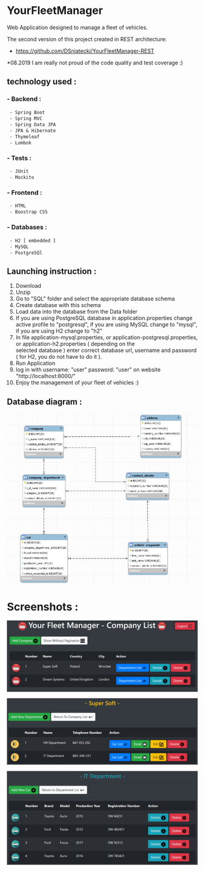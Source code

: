 # YourFleetManager
Web Application designed to manage a fleet of vehicles.

The second version of this project created in REST architecture: 
 - https://github.com/DSniatecki/YourFleetManager-REST
 
 *08.2019 I am really not proud of the code quality and test coverage :)

## technology used :
 ### - Backend :
     - Spring Boot
     - Spring MVC
     - Spring Data JPA
     - JPA & Hibernate
     - Thymeleaf
     - Lombok
     
 ### - Tests : 
     - JUnit
     - Mockito
     
 ### - Frontend : 
     - HTML
     - Boostrap CSS
     
 ### - Databases : 
     - H2 [ embedded ]
     - MySQL
     - PostgreSQl

 ## Launching instruction :

  1.  Download 
  2.  Unzip 
  3.  Go to "SQL" folder and select the appropriate database schema 
  4.  Create database with this schema 
  5.  Load data into the database from the Data folder 
  6.  If you are using PostgreSQL database in application.properties change active profile to "postgresql", if you are using
      MySQL change to "mysql", if you are using H2 change to "h2"
  7.  In file application-mysql.properties, or application-postgresql.properties, or application-h2.properties ( depending on the   
      selected database ) enter correct database url, username and password ( for H2, you do not have to do it ). 
  8.  Run Application 
  9.  log in with username: "user" password: "user" on website "http://localhost:8000/" 
  10. Enjoy the management of your fleet of vehicles :)
  
  ## Database diagram :
  
  ![](SQL/Database-Diagram-Screenshot.jpg)
 
 # Screenshots :
  
  ![](screenshots/screenshot1.jpg)
  
  ![](screenshots/screenshot2.jpg)
  
  ![](screenshots/screenshot3.jpg)
  
